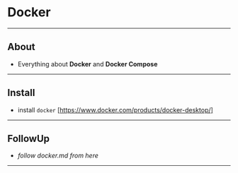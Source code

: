 # Docker

---

## About

- Everything about **Docker** and **Docker Compose**

---

## Install

- install `docker` [https://www.docker.com/products/docker-desktop/]

---

## FollowUp

- _follow docker.md from here_

---
